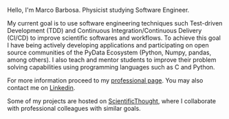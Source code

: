 Hello, I'm Marco Barbosa. Physicist studying Software Engineer.

My current goal is to use software engineering techniques such Test-driven Development (TDD) and Continuous Integration/Continuous Delivery (CI/CD) to improve scientific softwares and workflows. To achieve this goal I have being actively developing applications and participating on open source communities of the PyData Ecosystem (Python, Numpy, pandas, among others). I also teach and mentor students to improve their problem solving capabilities using programming languages such as C and Python.

For more information proceed to my [professional page](https://aureliobarbosa.github.io/aureliobarbosa). You may also contact me on [Linkedin](https://www.linkedin.com/in/marco-barbosa-196638234/).

Some of my projects are hosted on [ScientificThought](https://github.com/orgs/ScientificThought/repositories), where I collaborate with professional colleagues with similar goals.


 